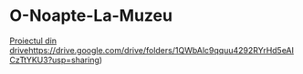 # O-Noapte-La-Muzeu
[Proiectul din drive](https://drive.google.com/drive/folders/1QWbAlc9qquu4292RYrHd5eAICzTtYKU3?usp=sharing)https://drive.google.com/drive/folders/1QWbAlc9qquu4292RYrHd5eAICzTtYKU3?usp=sharing)
